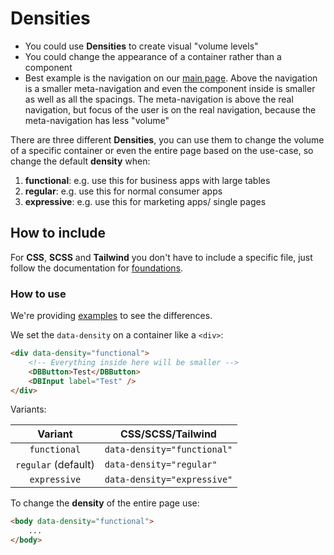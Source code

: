 # Densities

-   You could use **Densities** to create visual "volume levels"
-   You could change the appearance of a container rather than a component
-   Best example is the navigation on our [main page](https://db-ui.github.io/mono/review/main/). Above the navigation is a smaller meta-navigation and even the component inside is smaller as well as all the spacings. The meta-navigation is above the real navigation, but focus of the user is on the real navigation, because the meta-navigation has less "volume"

There are three different **Densities**, you can use them to change the volume of a specific container or even the entire page based on the use-case, so change the default **density** when:

1. **functional**: e.g. use this for business apps with large tables
2. **regular**: e.g. use this for normal consumer apps
3. **expressive**: e.g. use this for marketing apps/ single pages

## How to include

For **CSS**, **SCSS** and **Tailwind** you don't have to include a specific file, just follow the documentation for [foundations](../../foundations/readme).

### How to use

We're providing [examples](./examples) to see the differences.

We set the `data-density` on a container like a `<div>`:

```html
<div data-density="functional">
	<!-- Everything inside here will be smaller -->
	<DBButton>Test</DBButton>
	<DBInput label="Test" />
</div>
```

Variants:

|       Variant       | CSS/SCSS/Tailwind           |
| :-----------------: | --------------------------- |
|    `functional`     | `data-density="functional"` |
| `regular` (default) | `data-density="regular"`    |
|    `expressive`     | `data-density="expressive"` |

To change the **density** of the entire page use:

```html
<body data-density="functional">
	...
</body>
```
